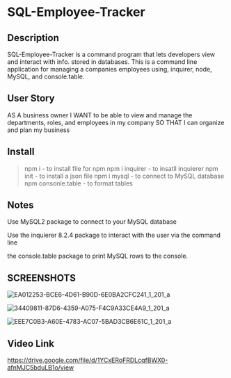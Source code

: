 # SQL-Employee-Tracker

## Description
SQL-Employee-Tracker is a command program that lets developers view and interact with info. stored in databases. This is a command line application for managing a companies employees using, inquirer, node, MySQL, and console.table.


## User Story

AS A business owner
I WANT to be able to view and manage the departments, roles, and employees in my company
SO THAT I can organize and plan my business

## Install

> npm i - to install file for npm
> npm i inquirer - to insatll inquierer
> npm init - to install a json file
> npm i mysql - to connect to MySQL database
>npm consonle.table - to format tables

## Notes

Use MySQL2 package to connect to your MySQL database

Use the inquierer 8.2.4 package to interact with the user via the command line

the console.table package to print MySQL rows to the console.


## SCREENSHOTS

![EA012253-BCE6-4D61-B90D-6E0BA2CFC241_1_201_a](https://user-images.githubusercontent.com/118331058/232973029-6f7de489-76d2-4e19-80b8-764f4c49ecaf.jpeg)


![34409811-87D6-4359-A075-F4C9A33CE4A9_1_201_a](https://user-images.githubusercontent.com/118331058/232973124-324c07f6-6cd2-4c62-984f-40f39447dda5.jpeg)

![EEE7C0B3-A60E-4783-AC07-5BAD3CB6E61C_1_201_a](https://user-images.githubusercontent.com/118331058/232973199-5d2ce1fc-dcf7-41e6-8add-c078a0187ced.jpeg)

## Video Link

https://drive.google.com/file/d/1YCxERoFRDLcqfBWX0-afnMJC5bduLB1o/view